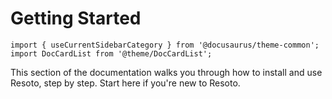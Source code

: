 # Getting Started

```mdx-code-block
import { useCurrentSidebarCategory } from '@docusaurus/theme-common';
import DocCardList from '@theme/DocCardList';
```

This section of the documentation walks you through how to install and use Resoto, step by step. Start here if you're new to Resoto.

<DocCardList items={useCurrentSidebarCategory().items}/>
